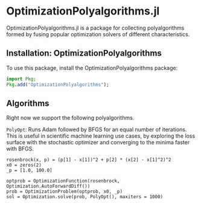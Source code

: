 # OptimizationPolyalgorithms.jl

 OptimizationPolyalgorithms.jl is a package for collecting polyalgorithms formed by fusing popular optimization solvers of different characteristics.

## Installation: OptimizationPolyalgorithms

To use this package, install the OptimizationPolyalgorithms package:

```julia
import Pkg;
Pkg.add("OptimizationPolyalgorithms");
```
## Algorithms

Right now we support the following polyalgorithms.

`PolyOpt`: Runs Adam followed by BFGS for an equal number of iterations. This is useful in scientific machine learning use cases, by exploring the loss surface with the stochastic optimizer and converging to the minima faster with BFGS.

```@example polyopt
rosenbrock(x, p) = (p[1] - x[1])^2 + p[2] * (x[2] - x[1]^2)^2
x0 = zeros(2)
_p = [1.0, 100.0]

optprob = OptimizationFunction(rosenbrock, Optimization.AutoForwardDiff())
prob = OptimizationProblem(optprob, x0, _p)
sol = Optimization.solve(prob, PolyOpt(), maxiters = 1000)
```
